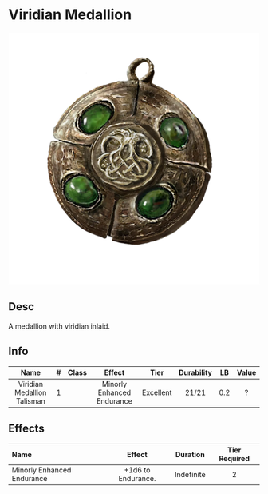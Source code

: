 # Viridian Medallion

![Copyrighted Image](ViridianMedallionTalisman.png)

## Desc

A medallion with viridian inlaid.

## Info

|            Name            | # | Class |           Effect           |   Tier   | Durability | LB | Value |
| :-------------------------: | :-: | :---: | :------------------------: | :-------: | :--------: | :-: | :---: |
| Viridian Medallion Talisman | 1 |      | Minorly Enhanced Endurance | Excellent |   21/21   | 0.2 |   ?   |

## Effects

| Name                       |       Effect       |  Duration  | Tier Required |
| :------------------------- | :----------------: | :--------: | :-----------: |
| Minorly Enhanced Endurance | +1d6 to Endurance. | Indefinite |       2       |
